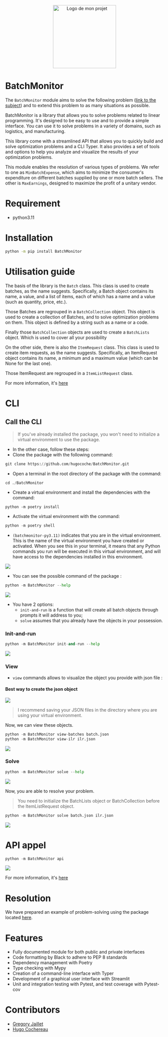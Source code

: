 <p align="center">
  <img src="presentation\Batch_Monitor.png" alt="Logo de mon projet" width="200" height="200">
</p>

# BatchMonitor

The `BatchMonitor` module aims to solve the following problem ([link to the subject](resolution/Sujet.md)) and to extend this problem to as many situations as possible.

BatchMonitor is a library that allows you to solve problems related to linear programming. It's designed to be easy to use and to provide a simple interface. You can use it to solve problems in a variety of domains, such as logistics, and manufacturing.

This library come with a streamlined API that allows you to quickly build and solve optimization problems and a CLI Typer. It also provides a set of tools and options to help you analyze and visualize the results of your optimization problems.

This module enables the resolution of various types of problems. We refer to one as `MinBatchExpense`, which aims to minimize the consumer's expenditure on different batches supplied by one or more batch sellers. The other is `MaxEarnings`, designed to maximize the profit of a unitary vendor.

# Requirement

- python3.11

# Installation

```bash
python -m pip install BatchMonitor
```
# Utilisation guide

The basis of the library is the `Batch` class. This class is used to create batches, as the name suggests. Specifically, a Batch object contains its name, a value, and a list of items, each of which has a name and a value (such as quantity, price, etc.).

Those Batches are regrouped in a `BatchCollection` object. This object is used to create a collection of Batches, and to solve optimization problems on them. This object is defined by a string such as a name or a code.

Finally those `BatchCollection` objects are used to create a `BatchLists` object. Which is used to cover all your possibility

On the other side, there is also the `ItemRequest` class. This class is used to create item requests, as the name suggests. Specifically, an ItemRequest object contains its name, a minimum and a maximum value (which can be None for the last one).

Those ItemRequest are regrouped in a `ItemListRequest` class.

For more information, it's [here](docs/UTILISATION_GUIDE_LIBRARY.md)

# CLI

## Call the CLI

> If you've already installed the package, you won't need to initialize a virtual environment to use the package.
- In the other case, follow these steps:
- Clone the package with the following command:
```python
git clone https://github.com/hugocoche/BatchMonitor.git
```
- Open a terminal in the root directory of the package with the command:
```python
cd ./BatchMonitor
```
- Create a virtual environment and install the dependencies with the command:
```
python -m poetry install
```
- Activate the virtual environment with the command:
```python
python -m poetry shell
```

- `(batchmonitor-py3.11)` indicates that you are in the virtual environment. This is the name of the virtual environment you have created or activated. When you see this in your terminal, it means that any Python commands you run will be executed in this virtual environment, and will have access to the dependencies installed in this environment.

![](presentation/init_help.gif)



- You can see the possible command of the package :
```python
python -m BatchMonitor --help
```

![](presentation/help_typer.png)

- You have 2 options:
  - `init-and-run` is a function that will create all batch objects through prompts it will address to you;
  - `solve` assumes that you already have the objects in your possession.

### Init-and-run

```python
python -m BatchMonitor init-and-run --help
```
![](presentation/init-and-run_help.png)


### View

- `view` commands allows to visualize the object you provide with json file :

#### Best way to create the json object

![](presentation/create_json_files.png)

> I recommend saving your JSON files in the directory where you are using your virtual environment.

Now, we can view these objects.

```python
python -m BatchMonitor view-batches batch.json
python -m BatchMonitor view-ilr ilr.json
```

![](presentation/view_ex.gif)

### Solve

```python
python -m BatchMonitor solve --help
```
![](presentation/solve_help.png)


Now, you are able to resolve your problem.
> You need to initialize the BatchLists object or BatchCollection before the ItemListRequest object.

```python
python -m BatchMonitor solve batch.json ilr.json
```

![](presentation/solve_ex.gif)



# API appel

```python
python -m BatchMonitor api
```

![](presentation/api_presentation.gif)

For more information, it's [here](docs/UTILISATION_GUIDE_STREAMLIT.md)

# Resolution

We have prepared an example of problem-solving using the package located [here](resolution/resolution_with_library.ipynb).


# Features


- Fully documented module for both public and private interfaces
- Code formatting by Black to adhere to PEP 8 standards
- Dependency management with Poetry
- Type checking with Mypy
- Creation of a command-line interface with Typer
- Development of a graphical user interface with Streamlit
- Unit and integration testing with Pytest, and test coverage with Pytest-cov

# Contributors

- [Gregory Jaillet](https://github.com/Greg-jllt)
- [Hugo Cochereau](https://github.com/hugocoche)
